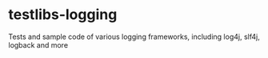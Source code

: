testlibs-logging
================

Tests and sample code of various logging frameworks, including log4j, slf4j, logback and more

